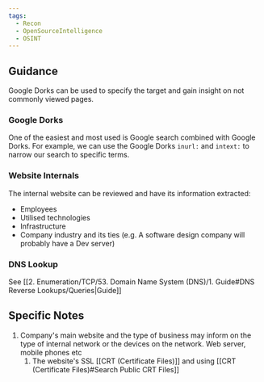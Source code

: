 ```yaml
---
tags:
  - Recon
  - OpenSourceIntelligence
  - OSINT
---
```


## Guidance 

Google Dorks can be used to specify the target and gain insight on not commonly viewed pages.

### Google Dorks 

One of the easiest and most used is Google search combined with Google Dorks. For example, we can use the Google Dorks `inurl:` and `intext:` to narrow our search to specific terms.

### Website Internals

The internal website can be reviewed and have its information extracted:

- Employees 
- Utilised technologies
- Infrastructure 
- Company industry and its ties (e.g. A software design company will probably have a Dev server)

### DNS Lookup 

See [[2. Enumeration/TCP/53. Domain Name System (DNS)/1. Guide#DNS Reverse Lookups/Queries|Guide]]
## Specific Notes

1. Company's main website and the type of business may inform on the type of internal network or the devices on the network. Web server, mobile phones etc
	1. The website's SSL [[CRT (Certificate Files)]] and using [[CRT (Certificate Files)#Search Public CRT Files]]


